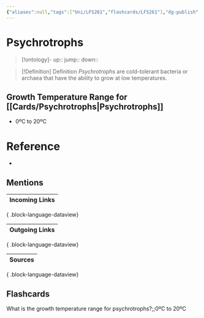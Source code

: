 ```yaml
---
{"aliases":null,"tags":["Uni/LFS261","flashcards/LFS261"],"dg-publish":true,"permalink":"/cards/psychrotrophs/","dgPassFrontmatter":true}
---
```


# Psychrotrophs

> [!ontology]-
> up:: 
> jump:: 
> down:: 

> [!Definition] Definition
> _Psychrotrophs_ are cold-tolerant bacteria or archaea that have the ability to grow at low temperatures.




## Growth Temperature Range for [[Cards/Psychrotrophs\|Psychrotrophs]]

- 0ºC to 20ºC



# Reference
- 

## Mentions
| Incoming Links |
| -------------- |

{ .block-language-dataview}

| Outgoing Links |
| -------------- |

{ .block-language-dataview}

| Sources |
| ------- |

{ .block-language-dataview}

## Flashcards 

What is the growth temperature range for psychrotrophs?;;0ºC to 20ºC
<!--SR:!2024-04-17,1,230-->